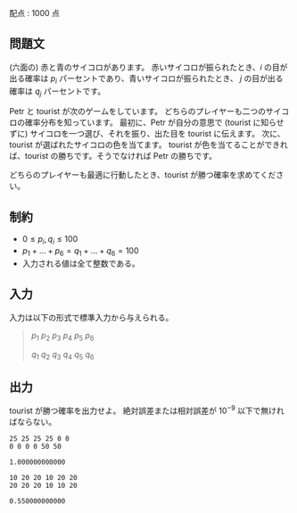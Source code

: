 配点 : $1000$ 点

## 問題文

(六面の) 赤と青のサイコロがあります。
赤いサイコロが振られたとき、$i$ の目が出る確率は $p_i$ パーセントであり、青いサイコロが振られたとき、 $j$ の目が出る確率は $q_j$ パーセントです。

Petr と tourist が次のゲームをしています。
どちらのプレイヤーも二つのサイコロの確率分布を知っています。
最初に、Petr が自分の意思で (tourist に知らせずに) サイコロを一つ選び、それを振り、出た目を tourist に伝えます。
次に、tourist が選ばれたサイコロの色を当てます。
tourist が色を当てることができれば、tourist の勝ちです。そうでなければ Petr の勝ちです。

どちらのプレイヤーも最適に行動したとき、tourist が勝つ確率を求めてください。

## 制約

- $0 \leq p_i, q_i \leq 100$
- $p_1 + ... + p_6 = q_1 + ... + q_6 = 100$
- 入力される値は全て整数である。

## 入力

入力は以下の形式で標準入力から与えられる。

> $p_1$ $p_2$ $p_3$ $p_4$ $p_5$ $p_6$
> 
> $q_1$ $q_2$ $q_3$ $q_4$ $q_5$ $q_6$

## 出力

tourist が勝つ確率を出力せよ。
絶対誤差または相対誤差が $10^{-9}$ 以下で無ければならない。

```input1
25 25 25 25 0 0
0 0 0 0 50 50
```

```output1
1.000000000000
```

```input2
10 20 20 10 20 20
20 20 20 10 10 20
```

```output2
0.550000000000
```